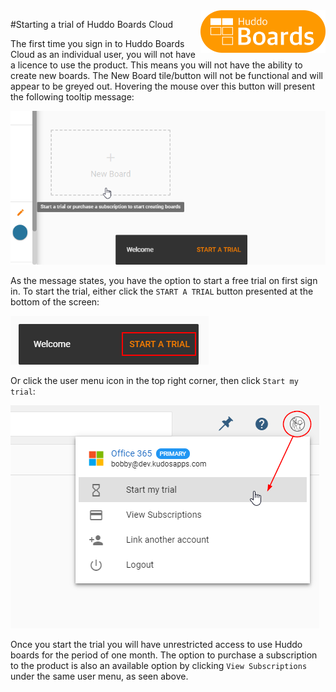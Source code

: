 <img style="float: right" src="/assets/images/boards-logo.jpg" width="200" alt="My Boards" />

#Starting a trial of Huddo Boards Cloud

The first time you sign in to Huddo Boards Cloud as an individual user, you will not have a licence to use the product.
This means you will not have the ability to create new boards. The New Board tile/button will not be functional and will appear to be greyed out. Hovering the mouse over this button will present the following tooltip message:

![example](/assets/boards/unlicensed-my-boards-view.png)

As the message states, you have the option to start a free trial on first sign in.
To start the trial, either click the `START A TRIAL` button presented at the bottom of the screen:

![example](/assets/boards/start-trial-toast.png)

Or click the user menu icon in the top right corner, then click `Start my trial`:

![example](/assets/boards/start-my-trial.png)

Once you start the trial you will have unrestricted access to use Huddo boards for the period of one month. The option to purchase a subscription to the product is also an available option by clicking `View Subscriptions` under the same user menu, as seen above.

